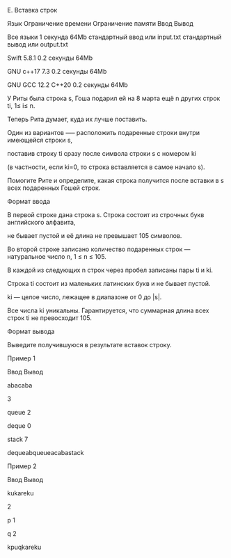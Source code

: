 E. Вставка строк

Язык	Ограничение времени	Ограничение памяти	Ввод	Вывод

Все языки	1 секунда	64Mb	стандартный ввод или input.txt	стандартный вывод или output.txt

Swift 5.8.1	0.2 секунды	64Mb

GNU c++17 7.3	0.2 секунды	64Mb

GNU GCC 12.2 C++20	0.2 секунды	64Mb

У Риты была строка s, Гоша подарил ей на 8 марта ещё n других строк ti, 1≤ i≤ n. 

Теперь Рита думает, куда их лучше поставить.

Один из вариантов —– расположить подаренные строки внутри имеющейся строки s, 

поставив строку ti сразу после символа строки s с номером ki

(в частности, если ki=0, то строка вставляется в самое начало s).

Помогите Рите и определите, какая строка получится после вставки в s всех подаренных Гошей строк.

Формат ввода

В первой строке дана строка s. Строка состоит из строчных букв английского алфавита,

не бывает пустой и её длина не превышает 105 символов.

Во второй строке записано количество подаренных строк — натуральное число n, 1 ≤ n ≤ 105.

В каждой из следующих n строк через пробел записаны пары ti и ki.

Строка ti состоит из маленьких латинских букв и не бывает пустой.

ki — целое число, лежащее в диапазоне от 0 до |s|. 

Все числа ki уникальны. Гарантируется, что суммарная длина всех строк ti не превосходит 105.

Формат вывода

Выведите получившуюся в результате вставок строку.

Пример 1

Ввод	Вывод

abacaba

3

queue 2

deque 0

stack 7

dequeabqueueacabastack

Пример 2

Ввод	Вывод

kukareku

2


p 1

q 2

kpuqkareku